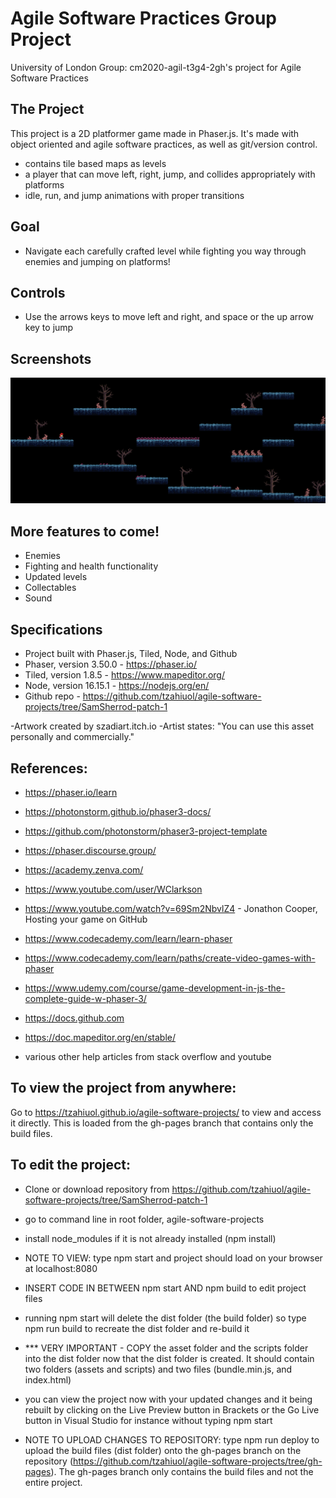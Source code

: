 # Agile Software Practices Group Project

University of London Group: cm2020-agil-t3g4-2gh's project for Agile Software Practices

## The Project

This project is a 2D platformer game made in Phaser.js. It's made 
with object oriented and agile software practices, as well as git/version control.

- contains tile based maps as levels
- a player that can move left, right, jump, and collides appropriately with platforms
- idle, run, and jump animations with proper transitions

## Goal

- Navigate each carefully crafted level while fighting you way through enemies and jumping on platforms!

## Controls

- Use the arrows keys to move left and right, and space or the up arrow key to jump

## Screenshots

![sample_level_screenshot](/assets/screenshots/2d_platformer_sample_img.png)

## More features to come!

- Enemies
- Fighting and health functionality
- Updated levels
- Collectables
- Sound

## Specifications

- Project built with Phaser.js, Tiled, Node, and Github
- Phaser, version 3.50.0 - https://phaser.io/ 
- Tiled, version 1.8.5 - https://www.mapeditor.org/
- Node, version 16.15.1 - https://nodejs.org/en/
- Github repo - https://github.com/tzahiuol/agile-software-projects/tree/SamSherrod-patch-1

-Artwork created by szadiart.itch.io
-Artist states: "You can use this asset personally and commercially."

## References:

- https://phaser.io/learn
- https://photonstorm.github.io/phaser3-docs/
- https://github.com/photonstorm/phaser3-project-template
- https://phaser.discourse.group/
- https://academy.zenva.com/
- https://www.youtube.com/user/WClarkson
- https://www.youtube.com/watch?v=69Sm2NbvlZ4 - Jonathon Cooper, Hosting your game on GitHub
- https://www.codecademy.com/learn/learn-phaser
- https://www.codecademy.com/learn/paths/create-video-games-with-phaser
- https://www.udemy.com/course/game-development-in-js-the-complete-guide-w-phaser-3/
- https://docs.github.com
- https://doc.mapeditor.org/en/stable/

- various other help articles from stack overflow and youtube

## To view the project from anywhere:

Go to https://tzahiuol.github.io/agile-software-projects/ to view and access it directly.
This is loaded from the gh-pages branch that contains only the build files.

## To edit the project:

- Clone or download repository from https://github.com/tzahiuol/agile-software-projects/tree/SamSherrod-patch-1
- go to command line in root folder, agile-software-projects
- install node_modules if it is not already installed (npm install)

- NOTE TO VIEW: type npm start and project should load on your browser at localhost:8080

- INSERT CODE IN BETWEEN npm start AND npm build to edit project files

- running npm start will delete the dist folder (the build folder) so type npm run build to recreate the dist folder and re-build it
- *** VERY IMPORTANT - COPY the asset folder and the scripts folder into the dist folder now that the dist folder is created. It should contain two folders (assets and scripts) and two files (bundle.min.js, and index.html)
- you can view the project now with your updated changes and it being rebuilt by clicking on the Live Preview button in Brackets or the Go Live button in Visual Studio for instance without typing npm start


- NOTE TO UPLOAD CHANGES TO REPOSITORY: type npm run deploy to upload the build files (dist folder) onto the gh-pages branch on the repository (https://github.com/tzahiuol/agile-software-projects/tree/gh-pages). The gh-pages branch only contains the build files and not the entire project.